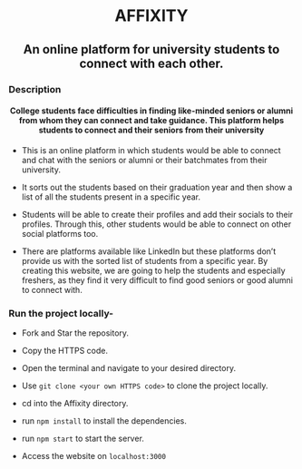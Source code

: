 <h1 align="center">AFFIXITY</h1>


<h2 align=center>An online platform for university students to connect with each other.</h2> 

<h3 align=left>Description</h3> 

<h4 align=center>College students face difficulties in finding like-minded seniors or alumni from whom they can connect and take guidance. This platform helps students to connect and their seniors from their university</h4>


<p align=left>
  
- This is an online platform in which students would be able to connect and chat with the seniors or alumni or their batchmates from their university. 

- It sorts out the students based on their graduation year and then show a list of all the students present in a specific year. 

- Students will be able to create their profiles and add their socials to their profiles.  Through this, other students would be able to connect on other social platforms too.

- There are platforms available like LinkedIn but these platforms don’t provide us with the sorted list of students from a specific year. By creating this website, we are going to help the students and especially freshers, as they find it very difficult to find good seniors or good alumni to connect with.
</p> 

<h3 align=left>Run the project locally-</h3> 
<p align=left>
  
- Fork and Star the repository.

- Copy the HTTPS code. 

- Open the terminal and navigate to your desired directory.

- Use `git clone <your own HTTPS code>` to clone the project locally.
  
- cd into the Affixity directory.
  
- run `npm install` to install the dependencies.
  
- run `npm start` to start the server.

- Access the website on `localhost:3000`
  
  
</p> 
